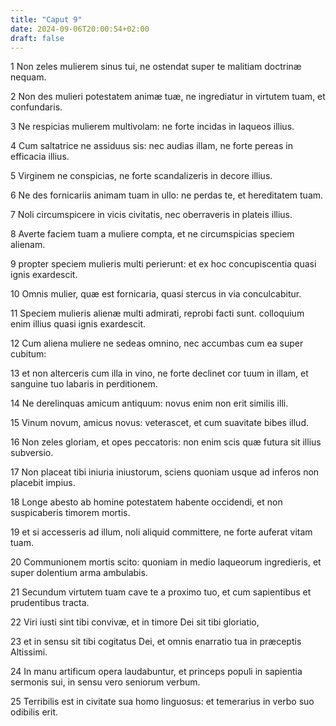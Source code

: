 ```yaml
---
title: "Caput 9"
date: 2024-09-06T20:00:54+02:00
draft: false
---
```



1 Non zeles mulierem sinus tui, ne ostendat super te malitiam doctrinæ nequam.

2 Non des mulieri potestatem animæ tuæ, ne ingrediatur in virtutem tuam, et confundaris.

3 Ne respicias mulierem multivolam: ne forte incidas in laqueos illius.

4 Cum saltatrice ne assiduus sis: nec audias illam, ne forte pereas in efficacia illius.

5 Virginem ne conspicias, ne forte scandalizeris in decore illius.

6 Ne des fornicariis animam tuam in ullo: ne perdas te, et hereditatem tuam.

7 Noli circumspicere in vicis civitatis, nec oberraveris in plateis illius.

8 Averte faciem tuam a muliere compta, et ne circumspicias speciem alienam.

9 propter speciem mulieris multi perierunt: et ex hoc concupiscentia quasi ignis exardescit.

10 Omnis mulier, quæ est fornicaria, quasi stercus in via conculcabitur.

11 Speciem mulieris alienæ multi admirati, reprobi facti sunt. colloquium enim illius quasi ignis exardescit.

12 Cum aliena muliere ne sedeas omnino, nec accumbas cum ea super cubitum:

13 et non alterceris cum illa in vino, ne forte declinet cor tuum in illam, et sanguine tuo labaris in perditionem.

14 Ne derelinquas amicum antiquum: novus enim non erit similis illi.

15 Vinum novum, amicus novus: veterascet, et cum suavitate bibes illud.

16 Non zeles gloriam, et opes peccatoris: non enim scis quæ futura sit illius subversio.

17 Non placeat tibi iniuria iniustorum, sciens quoniam usque ad inferos non placebit impius.

18 Longe abesto ab homine potestatem habente occidendi, et non suspicaberis timorem mortis.

19 et si accesseris ad illum, noli aliquid committere, ne forte auferat vitam tuam.

20 Communionem mortis scito: quoniam in medio laqueorum ingredieris, et super dolentium arma ambulabis.

21 Secundum virtutem tuam cave te a proximo tuo, et cum sapientibus et prudentibus tracta.

22 Viri iusti sint tibi convivæ, et in timore Dei sit tibi gloriatio,

23 et in sensu sit tibi cogitatus Dei, et omnis enarratio tua in præceptis Altissimi.

24 In manu artificum opera laudabuntur, et princeps populi in sapientia sermonis sui, in sensu vero seniorum verbum.

25 Terribilis est in civitate sua homo linguosus: et temerarius in verbo suo odibilis erit.

